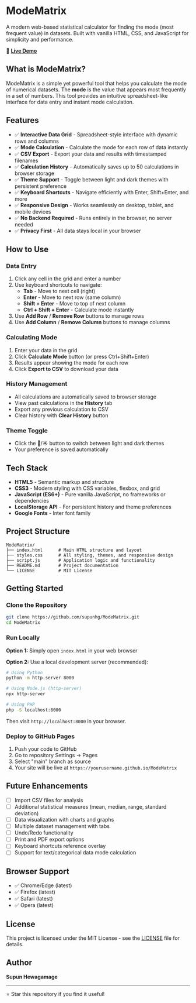 # ModeMatrix

A modern web-based statistical calculator for finding the mode (most frequent value) in datasets. Built with vanilla HTML, CSS, and JavaScript for simplicity and performance.

🚀 **[Live Demo](https://supunhg.github.io/ModeMatrix)**

## What is ModeMatrix?

ModeMatrix is a simple yet powerful tool that helps you calculate the mode of numerical datasets. The **mode** is the value that appears most frequently in a set of numbers. This tool provides an intuitive spreadsheet-like interface for data entry and instant mode calculation.

## Features

- ✅ **Interactive Data Grid** - Spreadsheet-style interface with dynamic rows and columns
- ✅ **Mode Calculation** - Calculate the mode for each row of data instantly
- ✅ **CSV Export** - Export your data and results with timestamped filenames
- ✅ **Calculation History** - Automatically saves up to 50 calculations in browser storage
- ✅ **Theme Support** - Toggle between light and dark themes with persistent preference
- ✅ **Keyboard Shortcuts** - Navigate efficiently with Enter, Shift+Enter, and more
- ✅ **Responsive Design** - Works seamlessly on desktop, tablet, and mobile devices
- ✅ **No Backend Required** - Runs entirely in the browser, no server needed
- ✅ **Privacy First** - All data stays local in your browser

## How to Use

### Data Entry
1. Click any cell in the grid and enter a number
2. Use keyboard shortcuts to navigate:
   - **Tab** - Move to next cell (right)
   - **Enter** - Move to next row (same column)
   - **Shift + Enter** - Move to top of next column
   - **Ctrl + Shift + Enter** - Calculate mode instantly
3. Use **Add Row** / **Remove Row** buttons to manage rows
4. Use **Add Column** / **Remove Column** buttons to manage columns

### Calculating Mode
1. Enter your data in the grid
2. Click **Calculate Mode** button (or press Ctrl+Shift+Enter)
3. Results appear showing the mode for each row
4. Click **Export to CSV** to download your data

### History Management
- All calculations are automatically saved to browser storage
- View past calculations in the **History** tab
- Export any previous calculation to CSV
- Clear history with **Clear History** button

### Theme Toggle
- Click the 🌙/☀️ button to switch between light and dark themes
- Your preference is saved automatically

## Tech Stack

- **HTML5** - Semantic markup and structure
- **CSS3** - Modern styling with CSS variables, flexbox, and grid
- **JavaScript (ES6+)** - Pure vanilla JavaScript, no frameworks or dependencies
- **LocalStorage API** - For persistent history and theme preferences
- **Google Fonts** - Inter font family

## Project Structure

```
ModeMatrix/
├── index.html      # Main HTML structure and layout
├── styles.css      # All styling, themes, and responsive design
├── script.js       # Application logic and functionality
├── README.md       # Project documentation
└── LICENSE         # MIT License
```

## Getting Started

### Clone the Repository

```bash
git clone https://github.com/supunhg/ModeMatrix.git
cd ModeMatrix
```

### Run Locally

**Option 1:** Simply open `index.html` in your web browser

**Option 2:** Use a local development server (recommended):

```bash
# Using Python
python -m http.server 8000

# Using Node.js (http-server)
npx http-server

# Using PHP
php -S localhost:8000
```

Then visit `http://localhost:8000` in your browser.

### Deploy to GitHub Pages

1. Push your code to GitHub
2. Go to repository Settings → Pages
3. Select "main" branch as source
4. Your site will be live at `https://yourusername.github.io/ModeMatrix`

## Future Enhancements

- [ ] Import CSV files for analysis
- [ ] Additional statistical measures (mean, median, range, standard deviation)
- [ ] Data visualization with charts and graphs
- [ ] Multiple dataset management with tabs
- [ ] Undo/Redo functionality
- [ ] Print and PDF export options
- [ ] Keyboard shortcuts reference overlay
- [ ] Support for text/categorical data mode calculation

## Browser Support

- ✅ Chrome/Edge (latest)
- ✅ Firefox (latest)
- ✅ Safari (latest)
- ✅ Opera (latest)

## License

This project is licensed under the MIT License - see the [LICENSE](LICENSE) file for details.

## Author

**Supun Hewagamage**

---

⭐ Star this repository if you find it useful!
